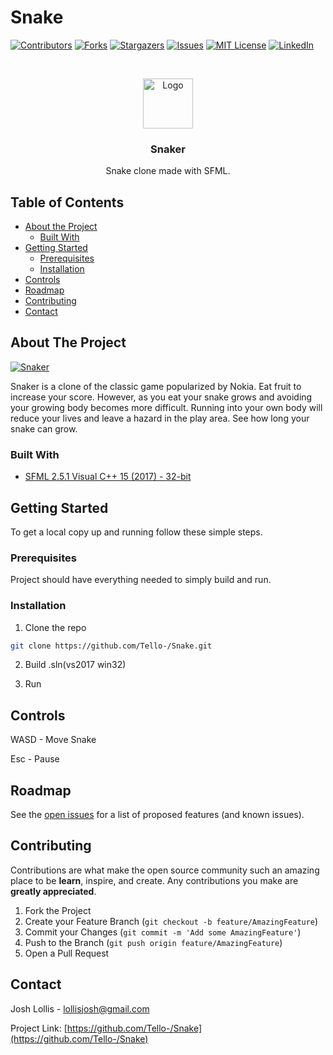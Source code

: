 # Snake

<!-- PROJECT SHIELDS -->
<!--
*** I'm using markdown "reference style" links for readability.
*** Reference links are enclosed in brackets [ ] instead of parentheses ( ).
*** See the bottom of this document for the declaration of the reference variables
*** for contributors-url, forks-url, etc. This is an optional, concise syntax you may use.
*** https://www.markdownguide.org/basic-syntax/#reference-style-links
-->
[![Contributors][contributors-shield]][contributors-url]
[![Forks][forks-shield]][forks-url]
[![Stargazers][stars-shield]][stars-url]
[![Issues][issues-shield]][issues-url]
[![MIT License][license-shield]][license-url]
[![LinkedIn][linkedin-shield]][linkedin-url]



<!-- PROJECT LOGO -->
<br />
<p align="center">
  <a href="https://github.com/Tello-/Snake">
    <img src="images/logo.png" alt="Logo" width="80" height="80">
  </a>

  <h3 align="center">Snaker</h3>

  <p align="center">
    Snake clone made with SFML.    
</p>



<!-- TABLE OF CONTENTS -->
## Table of Contents

* [About the Project](#about-the-project)
  * [Built With](#built-with)
* [Getting Started](#getting-started)
  * [Prerequisites](#prerequisites)
  * [Installation](#installation)
* [Controls](#controls)
* [Roadmap](#roadmap)
* [Contributing](#contributing)
* [Contact](#contact)



<!-- ABOUT THE PROJECT -->
## About The Project

[![Snaker][product-screenshot]](https://example.com)

Snaker is a clone of the classic game popularized by Nokia. Eat fruit to increase your score. However, as you eat your snake grows and avoiding your growing body becomes more difficult. Running into your own body will reduce your lives and leave a hazard in the play area. See how long your snake can grow.


### Built With

* [SFML 2.5.1 Visual C++ 15 (2017) - 32-bit](https://www.sfml-dev.org/download/sfml/2.5.1/)



<!-- GETTING STARTED -->
## Getting Started

To get a local copy up and running follow these simple steps.

### Prerequisites

Project should have everything needed to simply build and run.

### Installation
 
1. Clone the repo
```sh
git clone https://github.com/Tello-/Snake.git
```
2. Build .sln(vs2017 win32)

3. Run

<!-- CONTROLS -->
## Controls
WASD - Move Snake

Esc - Pause

<!-- ROADMAP -->
## Roadmap

See the [open issues](https://github.com/Tello-/Snake/issues) for a list of proposed features (and known issues).



<!-- CONTRIBUTING -->
## Contributing

Contributions are what make the open source community such an amazing place to be **learn**, inspire, and create. Any contributions you make are **greatly appreciated**.

1. Fork the Project
2. Create your Feature Branch (`git checkout -b feature/AmazingFeature`)
3. Commit your Changes (`git commit -m 'Add some AmazingFeature'`)
4. Push to the Branch (`git push origin feature/AmazingFeature`)
5. Open a Pull Request



<!-- CONTACT -->
## Contact

Josh Lollis - lollisjosh@gmail.com

Project Link: [https://github.com/Tello-/Snake](https://github.com/Tello-/Snake)



<!-- MARKDOWN LINKS & IMAGES -->
<!-- https://www.markdownguide.org/basic-syntax/#reference-style-links -->
[contributors-shield]: https://img.shields.io/github/contributors/othneildrew/Best-README-Template.svg?style=flat-square
[contributors-url]: https://github.com/Tello-/Snake/graphs/contributors
[forks-shield]: https://img.shields.io/github/forks/othneildrew/Best-README-Template.svg?style=flat-square
[forks-url]: https://github.com/Tello-/Snake/network/members
[stars-shield]: https://img.shields.io/github/stars/othneildrew/Best-README-Template.svg?style=flat-square
[stars-url]: https://github.com/Tello-/Snake/stargazers
[issues-shield]: https://img.shields.io/github/issues/othneildrew/Best-README-Template.svg?style=flat-square
[issues-url]: https://github.com/Tello-/Snake/issues
[license-shield]: https://img.shields.io/github/license/othneildrew/Best-README-Template.svg?style=flat-square
[license-url]: https://github.com/Tello-/Snake/master/LICENSE.txt
[linkedin-shield]: https://img.shields.io/badge/-LinkedIn-black.svg?style=flat-square&logo=linkedin&colorB=555
[linkedin-url]: www.linkedin.com/in/lollisjosh
[product-screenshot]: images/screenshot.png
